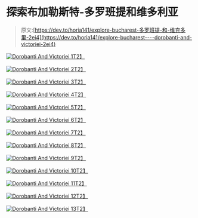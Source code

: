 # 探索布加勒斯特-多罗班提和维多利亚

> 原文:[https://dev.to/horia141/explore-bucharest-多罗班提-和-维克多里-2ei4](https://dev.to/horia141/explore-bucharest----dorobanti-and-victoriei-2ei4)

[![Dorobanti And Victoriei 1](img/e809bdcd6068e43644d79a2d5a21f659.png)T2】](https://res.cloudinary.com/practicaldev/image/fetch/s--BVZDpx8---/c_limit%2Cf_auto%2Cfl_progressive%2Cq_auto%2Cw_880/https://horia141.com/assets/dorobanti-victoriei-1.jpg)

[![Dorobanti And Victoriei 2](img/e623729b94c41fc74f3d1bfed2082fd9.png)T2】](https://res.cloudinary.com/practicaldev/image/fetch/s--ufl6gxXx--/c_limit%2Cf_auto%2Cfl_progressive%2Cq_auto%2Cw_880/https://horia141.com/assets/dorobanti-victoriei-2.jpg)

[![Dorobanti And Victoriei 3](img/1da46e74876ad8463a194e05a47c6349.png)T2】](https://res.cloudinary.com/practicaldev/image/fetch/s--uB44jm9t--/c_limit%2Cf_auto%2Cfl_progressive%2Cq_auto%2Cw_880/https://horia141.com/assets/dorobanti-victoriei-3.jpg)

[![Dorobanti And Victoriei 4](img/77fb1ee9cb9f98519c1d95a69a2c1750.png)T2】](https://res.cloudinary.com/practicaldev/image/fetch/s--yorvn3bR--/c_limit%2Cf_auto%2Cfl_progressive%2Cq_auto%2Cw_880/https://horia141.com/assets/dorobanti-victoriei-4.jpg)

[![Dorobanti And Victoriei 5](img/fce77bd811e91dcbf90f649342a6676a.png)T2】](https://res.cloudinary.com/practicaldev/image/fetch/s--rYOH3fY6--/c_limit%2Cf_auto%2Cfl_progressive%2Cq_auto%2Cw_880/https://horia141.com/assets/dorobanti-victoriei-5.jpg)

[![Dorobanti And Victoriei 6](img/e4fd922f67c98b2d2cec95f7e0c1d624.png)T2】](https://res.cloudinary.com/practicaldev/image/fetch/s--PnpsQbL---/c_limit%2Cf_auto%2Cfl_progressive%2Cq_auto%2Cw_880/https://horia141.com/assets/dorobanti-victoriei-6.jpg)

[![Dorobanti And Victoriei 7](img/4de08d38ecf92f1ba90e8c171474ccd1.png)T2】](https://res.cloudinary.com/practicaldev/image/fetch/s--WU5pBqh_--/c_limit%2Cf_auto%2Cfl_progressive%2Cq_auto%2Cw_880/https://horia141.com/assets/dorobanti-victoriei-7.jpg)

[![Dorobanti And Victoriei 8](img/91600d22f8f57fff0a3c2090433020aa.png)T2】](https://res.cloudinary.com/practicaldev/image/fetch/s--dTyp2XJS--/c_limit%2Cf_auto%2Cfl_progressive%2Cq_auto%2Cw_880/https://horia141.com/assets/dorobanti-victoriei-8.jpg)

[![Dorobanti And Victoriei 9](img/0fe97560d1757d466aa9ff51a39dd7fc.png)T2】](https://res.cloudinary.com/practicaldev/image/fetch/s--CTcTrScE--/c_limit%2Cf_auto%2Cfl_progressive%2Cq_auto%2Cw_880/https://horia141.com/assets/dorobanti-victoriei-9.jpg)

[![Dorobanti And Victoriei 10](img/77366f21d9c777604ee99dea54dcf09d.png)T2】](https://res.cloudinary.com/practicaldev/image/fetch/s--PGRaC2gk--/c_limit%2Cf_auto%2Cfl_progressive%2Cq_auto%2Cw_880/https://horia141.com/assets/dorobanti-victoriei-10.jpg)

[![Dorobanti And Victoriei 11](img/ccd94b7c84c92aa43632057ed961a655.png)T2】](https://res.cloudinary.com/practicaldev/image/fetch/s--W7-EwLEi--/c_limit%2Cf_auto%2Cfl_progressive%2Cq_auto%2Cw_880/https://horia141.com/assets/dorobanti-victoriei-11.jpg)

[![Dorobanti And Victoriei 12](img/314cbf5cd1d9c09acc7ea91896735da6.png)T2】](https://res.cloudinary.com/practicaldev/image/fetch/s---CuJ0Bg---/c_limit%2Cf_auto%2Cfl_progressive%2Cq_auto%2Cw_880/https://horia141.com/assets/dorobanti-victoriei-12.jpg)

[![Dorobanti And Victoriei 13](img/13aa9f8bd1f699243c8f4d370184ad32.png)T2】](https://res.cloudinary.com/practicaldev/image/fetch/s--ugU8-Dot--/c_limit%2Cf_auto%2Cfl_progressive%2Cq_auto%2Cw_880/https://horia141.com/assets/dorobanti-victoriei-13.jpg)